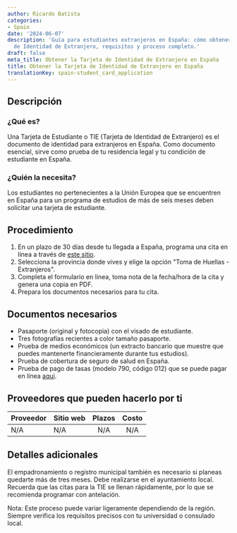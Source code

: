 ```yaml
---
author: Ricardo Batista
categories:
- Spain
date: '2024-06-07'
description: 'Guía para estudiantes extranjeros en España: cómo obtener la Tarjeta
  de Identidad de Extranjero, requisitos y proceso completo.'
draft: false
meta_title: Obtener la Tarjeta de Identidad de Extranjero en España
title: Obtener la Tarjeta de Identidad de Extranjero en España
translationKey: spain-student_card_application
---
```



## Descripción

### ¿Qué es?
Una Tarjeta de Estudiante o TIE (Tarjeta de Identidad de Extranjero) es el documento de identidad para extranjeros en España. Como documento esencial, sirve como prueba de tu residencia legal y tu condición de estudiante en España.

### ¿Quién la necesita?
Los estudiantes no pertenecientes a la Unión Europea que se encuentren en España para un programa de estudios de más de seis meses deben solicitar una tarjeta de estudiante.

## Procedimiento

1. En un plazo de 30 días desde tu llegada a España, programa una cita en línea a través de [este sitio](https://sede.administracionespublicas.gob.es/icpplus/).
2. Selecciona la provincia donde vives y elige la opción "Toma de Huellas - Extranjeros".
3. Completa el formulario en línea, toma nota de la fecha/hora de la cita y genera una copia en PDF.
4. Prepara los documentos necesarios para tu cita.

## Documentos necesarios

- Pasaporte (original y fotocopia) con el visado de estudiante.
- Tres fotografías recientes a color tamaño pasaporte.
- Prueba de medios económicos (un extracto bancario que muestre que puedes mantenerte financieramente durante tus estudios).
- Prueba de cobertura de seguro de salud en España.
- Prueba de pago de tasas (modelo 790, código 012) que se puede pagar en línea [aquí](https://sede.policia.gob.es/Tasa790_012/ImpresoRellenar).

## Proveedores que pueden hacerlo por ti

| Proveedor        |     Sitio web     |     Plazos    |       Costo      |
| --------------- | --------------- |  :-------------: | :-------------: |
| N/A            |  N/A       |      N/A      |        N/A       |

## Detalles adicionales

El empadronamiento o registro municipal también es necesario si planeas quedarte más de tres meses. Debe realizarse en el ayuntamiento local. Recuerda que las citas para la TIE se llenan rápidamente, por lo que se recomienda programar con antelación.

Nota: Este proceso puede variar ligeramente dependiendo de la región. Siempre verifica los requisitos precisos con tu universidad o consulado local.